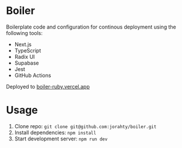 # Boiler

Boilerplate code and configuration for continous deployment using the following tools:

- Next.js
- TypeScript
- Radix UI
- Supabase
- Jest
- GitHub Actions

Deployed to [boiler-ruby.vercel.app](https://boiler-ruby.vercel.app/)

# Usage

1. Clone repo: `git clone git@github.com:jorahty/boiler.git`
2. Install dependencies: `npm install`
3. Start development server: `npm run dev`
